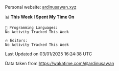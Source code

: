 Personal website: [ardinusawan.xyz](https://ardinusawan.xyz)

<!--START_SECTION:waka-->
📊 **This Week I Spent My Time On** 

```text
💬 Programming Languages: 
No Activity Tracked This Week

🔥 Editors: 
No Activity Tracked This Week
```


 Last Updated on 03/01/2025 16:24:38 UTC
<!--END_SECTION:waka-->
Data taken from https://wakatime.com/@ardinusawan

